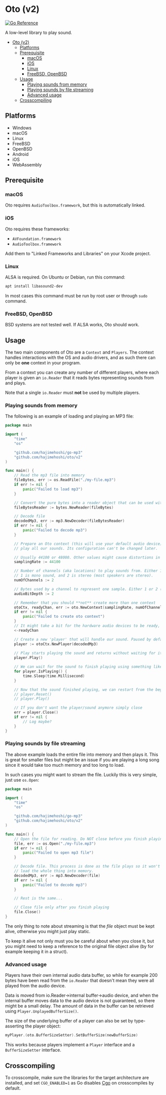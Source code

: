 # Oto (v2)

[![Go Reference](https://pkg.go.dev/badge/github.com/hajimehoshi/oto/v2.svg)](https://pkg.go.dev/github.com/hajimehoshi/oto/v2)

A low-level library to play sound.

- [Oto (v2)](#oto-v2)
  - [Platforms](#platforms)
  - [Prerequisite](#prerequisite)
    - [macOS](#macos)
    - [iOS](#ios)
    - [Linux](#linux)
    - [FreeBSD, OpenBSD](#freebsd-openbsd)
  - [Usage](#usage)
    - [Playing sounds from memory](#playing-sounds-from-memory)
    - [Playing sounds by file streaming](#playing-sounds-by-file-streaming)
    - [Advanced usage](#advanced-usage)
  - [Crosscompiling](#crosscompiling)

## Platforms

- Windows
- macOS
- Linux
- FreeBSD
- OpenBSD
- Android
- iOS
- WebAssembly

## Prerequisite

### macOS

Oto requires `AudioToolbox.framework`, but this is automatically linked.

### iOS

Oto requires these frameworks:

- `AVFoundation.framework`
- `AudioToolbox.framework`

Add them to "Linked Frameworks and Libraries" on your Xcode project.

### Linux

ALSA is required. On Ubuntu or Debian, run this command:

```sh
apt install libasound2-dev
```

In most cases this command must be run by root user or through `sudo` command.

### FreeBSD, OpenBSD

BSD systems are not tested well. If ALSA works, Oto should work.

## Usage

The two main components of Oto are a `Context` and `Players`. The context handles interactions with
the OS and audio drivers, and as such there can only be **one** context in your program.

From a context you can create any number of different players, where each player is given an `io.Reader` that
it reads bytes representing sounds from and plays.

Note that a single `io.Reader` must **not** be used by multiple players.

### Playing sounds from memory

The following is an example of loading and playing an MP3 file:

```go
package main

import (
    "time"
    "os"

    "github.com/hajimehoshi/go-mp3"
    "github.com/hajimehoshi/oto/v2"
)

func main() {
    // Read the mp3 file into memory
    fileBytes, err := os.ReadFile("./my-file.mp3")
    if err != nil {
        panic("Failed to load mp3")
    }

    // Convert the pure bytes into a reader object that can be used with the mp3 decoder
    fileBytesReader := bytes.NewReader(fileBytes)

    // Decode file
    decodedMp3, err := mp3.NewDecoder(fileBytesReader)
    if err != nil {
        panic("Failed to decode mp3")
    }

    // Prepare an Oto context (this will use your default audio device) that will
    // play all our sounds. Its configuration can't be changed later.

    // Usually 44100 or 48000. Other values might cause distortions in Oto
    samplingRate := 44100

    // Number of channels (aka locations) to play sounds from. Either 1 or 2.
    // 1 is mono sound, and 2 is stereo (most speakers are stereo). 
    numOfChannels := 2

    // Bytes used by a channel to represent one sample. Either 1 or 2 (usually 2).
    audioBitDepth := 2

    // Remember that you should **not** create more than one context
    otoCtx, readyChan, err := oto.NewContext(samplingRate, numOfChannels, audioBitDepth)
    if err != nil {
        panic("Failed to create oto context")
    }
    // It might take a bit for the hardware audio devices to be ready, so we wait on the channel.
    <-readyChan

    // Create a new 'player' that will handle our sound. Paused by default.
    player := otoCtx.NewPlayer(decodedMp3)
    
    // Play starts playing the sound and returns without waiting for it (Play() is async).
    player.Play()

    // We can wait for the sound to finish playing using something like this
    for player.IsPlaying() {
        time.Sleep(time.Millisecond)
    }

    // Now that the sound finished playing, we can restart from the beginning using these two lines
    // player.Reset()
    // player.Play()

    // If you don't want the player/sound anymore simply close
    err = player.Close()
    if err != nil {
        // Log maybe?
    }
}
```

### Playing sounds by file streaming

The above example loads the entire file into memory and then plays it. This is great for smaller files
but might be an issue if you are playing a long song since it would take too much memory and too long to load.

In such cases you might want to stream the file. Luckily this is very simple, just use `os.Open`:

```go
package main

import (
    "time"
    "os"

    "github.com/hajimehoshi/go-mp3"
    "github.com/hajimehoshi/oto/v2"
)

func main() {
    // Open the file for reading. Do NOT close before you finish playing!
    file, err := os.Open("./my-file.mp3")
    if err != nil {
        panic("Failed to open mp3 file")
    }

    // Decode file. This process is done as the file plays so it won't
    // load the whole thing into memory.
    decodedMp3, err := mp3.NewDecoder(file)
    if err != nil {
        panic("Failed to decode mp3")
    }

    // Rest is the same...

    // Close file only after you finish playing
    file.Close()
}
```

The only thing to note about streaming is that the *file* object must be kept alive, otherwise
you might just play static.

To keep it alive not only must you be careful about when you close it, but you might need to keep a reference
to the original file object alive (by for example keeping it in a struct).

### Advanced usage

Players have their own internal audio data buffer, so while for example 200 bytes have been read from the `io.Reader` that
doesn't mean they were all played from the audio device.

Data is moved from io.Reader->internal buffer->audio device, and when the internal buffer moves data to the audio device
is not guaranteed, so there might be a small delay. The amount of data in the buffer can be retrieved
using `Player.UnplayedBufferSize()`.

The size of the underlying buffer of a player can also be set by type-asserting the player object:

```go
myPlayer.(oto.BufferSizeSetter).SetBufferSize(newBufferSize)
```

This works because players implement a `Player` interface and a `BufferSizeSetter` interface.

## Crosscompiling

To crosscompile, make sure the libraries for the target architecture are installed, and set `CGO_ENABLED=1` as Go disables [Cgo](https://golang.org/cmd/cgo/#hdr-Using_cgo_with_the_go_command) on crosscompiles by default.
